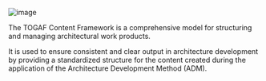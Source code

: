 ![image](https://github.com/user-attachments/assets/c73b12e1-ed12-403c-9561-53c85037a5b8)

The TOGAF Content Framework is a comprehensive model for structuring and 
managing architectural work products. 

It is used to ensure consistent and clear output in architecture development by 
providing a standardized structure for the content created during the application of 
the Architecture Development Method (ADM). 
